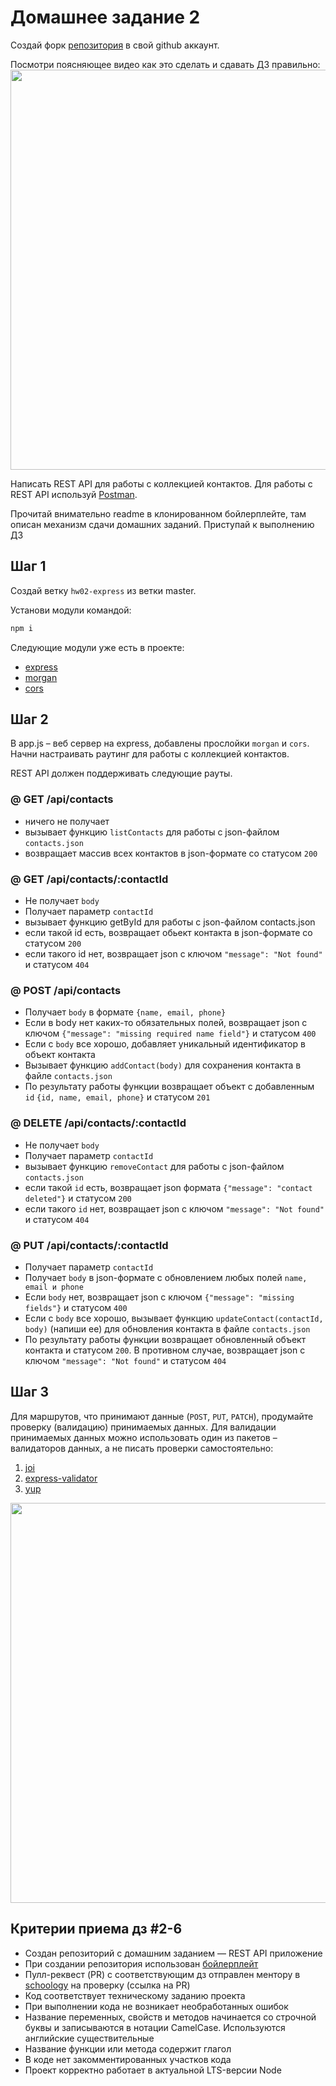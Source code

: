 # Домашнее задание 2

Создай форк [репозитория](https://github.com/goitacademy/nodejs-homework-template) в свой github аккаунт.

Посмотри поясняющее видео как это сделать и сдавать ДЗ правильно: [<img src="./js.png" width="640">](https://www.youtube.com/watch?v=wabSW_sz_cM 'Пояснение')

Написать REST API для работы с коллекцией контактов. Для работы с REST API используй [Postman](https://www.getpostman.com/).

Прочитай внимательно readme в клонированном бойлерплейте, там описан механизм сдачи домашних заданий. Приступай к выполнению ДЗ

## Шаг 1

Создай ветку `hw02-express` из ветки master.

Установи модули командой:

```bash
npm i
```

Следующие модули уже есть в проекте:

- [express](https://www.npmjs.com/package/express)
- [morgan](https://www.npmjs.com/package/morgan)
- [cors](https://www.npmjs.com/package/cors)

## Шаг 2

В app.js – веб сервер на express, добавлены прослойки `morgan` и `cors`. Начни настраивать раутинг для работы с коллекцией контактов.

REST API должен поддерживать следующие рауты.

### @ GET /api/contacts

- ничего не получает
- вызывает функцию `listContacts` для работы с json-файлом `contacts.json`
- возвращает массив всех контактов в json-формате со статусом `200`

### @ GET /api/contacts/:contactId

- Не получает `body`
- Получает параметр `contactId`
- вызывает функцию getById для работы с json-файлом contacts.json
- если такой id есть, возвращает обьект контакта в json-формате со статусом `200`
- если такого id нет, возвращает json с ключом `"message": "Not found"` и статусом `404`

### @ POST /api/contacts

- Получает `body` в формате `{name, email, phone}`
- Если в body нет каких-то обязательных полей, возвращает json с ключом `{"message": "missing required name field"}` и статусом `400`
- Если с `body` все хорошо, добавляет уникальный идентификатор в объект контакта
- Вызывает функцию `addContact(body)` для сохранения контакта в файле `contacts.json`
- По результату работы функции возвращает объект с добавленным `id` `{id, name, email, phone}` и статусом `201`

### @ DELETE /api/contacts/:contactId

- Не получает `body`
- Получает параметр `contactId`
- вызывает функцию `removeContact` для работы с json-файлом `contacts.json`
- если такой `id` есть, возвращает json формата `{"message": "contact deleted"}` и статусом `200`
- если такого `id` нет, возвращает json с ключом `"message": "Not found"` и статусом `404`

### @ PUT /api/contacts/:contactId

- Получает параметр `contactId`
- Получает `body` в json-формате c обновлением любых полей `name, email и phone`
- Если `body` нет, возвращает json с ключом `{"message": "missing fields"}` и статусом `400`
- Если с `body` все хорошо, вызывает функцию `updateContact(contactId, body)` (напиши ее) для обновления контакта в файле `contacts.json`
- По результату работы функции возвращает обновленный объект контакта и статусом `200`. В противном случае, возвращает json с ключом `"message": "Not found"` и статусом `404`

## Шаг 3

Для маршрутов, что принимают данные (`POST`, `PUT`, `PATCH`), продумайте проверку (валидацию) принимаемых данных. Для валидации принимаемых данных можно использовать один из пакетов – валидаторов данных, а не писать проверки самостоятельно:

1. [joi](https://github.com/sideway/joi)
2. [express-validator](https://github.com/express-validator/express-validator)
3. [yup](https://github.com/jquense/yup)

<img src="validator.png" width="640">

## Критерии приема дз #2-6

- Создан репозиторий с домашним заданием &mdash; REST API приложение
- При создании репозитория использован [бойлерплейт](https://github.com/goitacademy/nodejs-homework-template)
- Пулл-реквест (PR) с соответствующим дз отправлен ментору в [schoology](https://app.schoology.com/login) на проверку (ссылка на PR)
- Код соответствует техническому заданию проекта
- При выполнении кода не возникает необработанных ошибок
- Название переменных, свойств и методов начинается со строчной буквы и записываются в нотации CamelCase. Используются английские существительные
- Название функции или метода содержит глагол
- В коде нет закомментированных участков кода
- Проект корректно работает в актуальной LTS-версии Node
